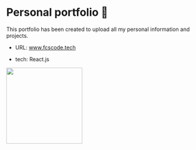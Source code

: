 # Personal portfolio :bookmark_tabs:

This portfolio has been created to upload all my personal information and projects.

* URL: www.fcscode.tech

* tech: React.js 

<img height="200" src="https://upload.wikimedia.org/wikipedia/commons/thumb/4/47/React.svg/512px-React.svg.png">